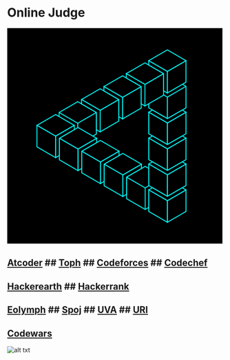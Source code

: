 # Online Judge
![alt txt](https://github.com/SyedT1/OJ/blob/master/img/CheerySeparateGoldeneye-size_restricted.gif) 

## [Atcoder](https://atcoder.jp/) ## [Toph](https://toph.co/)  ## [Codeforces](https://www.codeforces.com/)  ## [Codechef](https://www.codechef.com/)

## [Hackerearth](https://www.hackerearth.com/challenges/)  ## [Hackerrank](https://www.hackerrank.com/)  
  
## [Eolymph](https://www.e-olymp.com/en/)  ## [Spoj](https://www.spoj.com/)  ## [UVA](https://onlinejudge.org/)  ## [URI](https://www.urionlinejudge.com.br/judge/en/login)

## [Codewars](https://www.codewars.com/) 
![alt txt](https://www.codewars.com/users/Syed%20Tahsin/badges/large)    
